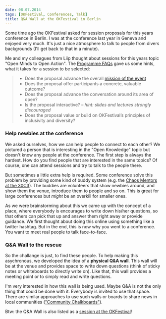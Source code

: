 ```yaml
---
date: 08.07.2014
tags: [OKFestival, Conferences, Talk]
title: Q&A Wall at the OKFestival in Berlin
---
```


Some time ago the OKFestival asked for session proposals for this years conference in Berlin.
I was at the conference last year in Geneva and enjoyed very much.
It's just a nice atmosphere to talk to people from divers backgrounds (I'll get back to that in a minute).

Me and my colleagues from Liip thought about sessions for this years topic "Open Minds to Open Action".
The [Programme FAQs](http://2014.okfestival.org/programme/programme-faqs/) gave us some hints, what it takes for a session to be selected:

> * Does the proposal advance the overall [mission of the event](http://2014.okfestival.org/programme/narrative-and-streams/)
> * Does the proposal offer participants a concrete, valuable outcome?
> * Does the proposal advance the conversation around its area of open?
> * Is the proposal interactive? – _hint: slides and lectures strongly discouraged_
> * Does the proposal value or build on OKFestival’s principles of inclusivity and diversity?


### Help newbies at the conference

We asked ourselves, how we can help people to connect to each other?
We pictured a person that is interesting in the "Open Knowledge" topic but doesn't know any people at the conference.
The first step is always the hardest.
How do you find people that are interested in the same topics?
Of course, one can attend sessions and try to talk to the people there.

But sometimes a little extra help is required.
Some conference solve this problem by providing some kind of buddy system (e.g. the [Chaos Mentors at the 30C3](http://events.ccc.de/2013/11/25/chaospatinnen/)).
The buddies are volunteers that show newbies around, and show them the venue, introduce them to people and so on.
This is great for large conferences but _might_ be an overkill for smaller ones.

As we were brainstorming about this we came up with the concept of a place, where everybody is encourages to write down his/her questions, so that others can pick that up and answer them right away or provide guidance.
We first thought about doing this online using something like a twitter hashtag.
But in the end, this is now why you went to a conference.
You want to meet real people to talk face-to-face.

### Q&A Wall to the rescue

So the challange is just, to find these people.
To help making this asychronous, we developed the idea of a **physical Q&A wall**.
This wall will be at the venue and provides space to write down questions (think of sticky notes or whiteboards to directly write on).
Like that, this wall provides a meeting point or to simply read and write questions.

I'm very interested in how this wall is being used.
Maybe Q&A is not the only thing that could be done with it.
Everybody is invited to use that space.
There are similar approaches to use such walls or boards to share news in local communities (["Community Chalkboards"](http://candychang.com/community-chalkboards/)).

Btw: the Q&A Wall is also listed as a [session at the OKFestival](http://sched.co/1tx3TIy)!
